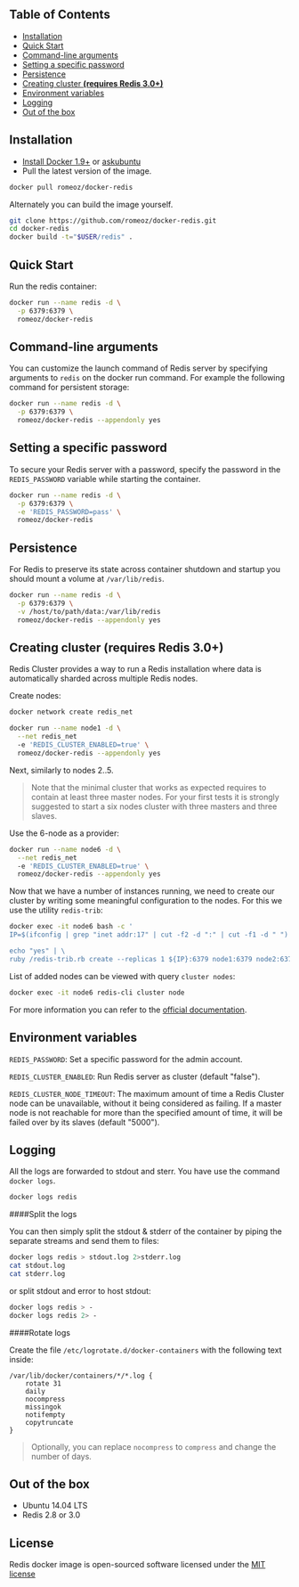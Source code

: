 Table of Contents
-------------------

 * [Installation](#installation)
 * [Quick Start](#quick-start)
 * [Command-line arguments](#command-line-arguments)
 * [Setting a specific password](#setting-a-specific-password) 
 * [Persistence](#persistence)
 * [Creating cluster **(requires Redis 3.0+)**](#creating-cluster-requires-redis-30)
 * [Environment variables](#environment-variables) 
 * [Logging](#logging) 
 * [Out of the box](#out-of-the-box)

Installation
-------------------

 * [Install Docker 1.9+](https://docs.docker.com/installation/) or [askubuntu](http://askubuntu.com/a/473720)
 * Pull the latest version of the image.
 
```bash
docker pull romeoz/docker-redis
```

Alternately you can build the image yourself.

```bash
git clone https://github.com/romeoz/docker-redis.git
cd docker-redis
docker build -t="$USER/redis" .
```

Quick Start
-------------------

Run the redis container:

```bash
docker run --name redis -d \
  -p 6379:6379 \
  romeoz/docker-redis
```

Command-line arguments
-------------------

You can customize the launch command of Redis server by specifying arguments to `redis` on the docker run command. For example the following command for persistent storage:

```bash
docker run --name redis -d \
  -p 6379:6379 \
  romeoz/docker-redis --appendonly yes
```

Setting a specific password
-------------------

To secure your Redis server with a password, specify the password in the `REDIS_PASSWORD` variable while starting the container.

```bash
docker run --name redis -d \
  -p 6379:6379 \
  -e 'REDIS_PASSWORD=pass' \
  romeoz/docker-redis
```

Persistence
-------------------

For Redis to preserve its state across container shutdown and startup you should mount a volume at `/var/lib/redis`.

```bash
docker run --name redis -d \
  -p 6379:6379 \
  -v /host/to/path/data:/var/lib/redis
  romeoz/docker-redis --appendonly yes
```

Creating cluster **(requires Redis 3.0+)**
---------------------

Redis Cluster provides a way to run a Redis installation where data is automatically sharded across multiple Redis nodes.

Create nodes:

```bash
docker network create redis_net

docker run --name node1 -d \
  --net redis_net
  -e 'REDIS_CLUSTER_ENABLED=true' \
  romeoz/docker-redis --appendonly yes
```

Next, similarly to nodes 2..5.

>Note that the minimal cluster that works as expected requires to contain at least three master nodes. For your first tests it is strongly suggested to start a six nodes cluster with three masters and three slaves.

Use the 6-node as a provider:

```bash
docker run --name node6 -d \
  --net redis_net
  -e 'REDIS_CLUSTER_ENABLED=true' \
  romeoz/docker-redis --appendonly yes
```

Now that we have a number of instances running, we need to create our cluster by writing some meaningful configuration to the nodes. For this we use the utility `redis-trib`:

```bash
docker exec -it node6 bash -c '
IP=$(ifconfig | grep "inet addr:17" | cut -f2 -d ":" | cut -f1 -d " ") \

echo "yes" | \
ruby /redis-trib.rb create --replicas 1 ${IP}:6379 node1:6379 node2:6379 node3:6379 node3:6379 node4:6379 node5:6379'  
```

List of added nodes can be viewed with query `cluster nodes`:

```bash
docker exec -it node6 redis-cli cluster node
```

For more information you can refer to the [official documentation](http://redis.io/topics/cluster-tutorial).

Environment variables
---------------------

`REDIS_PASSWORD`: Set a specific password for the admin account.

`REDIS_CLUSTER_ENABLED`: Run Redis server as cluster (default "false").

`REDIS_CLUSTER_NODE_TIMEOUT`: The maximum amount of time a Redis Cluster node can be unavailable, without it being considered as failing. 
If a master node is not reachable for more than the specified amount of time, it will be failed over by its slaves (default "5000").

Logging
-------------------

All the logs are forwarded to stdout and sterr. You have use the command `docker logs`.

```bash
docker logs redis
```

####Split the logs

You can then simply split the stdout & stderr of the container by piping the separate streams and send them to files:

```bash
docker logs redis > stdout.log 2>stderr.log
cat stdout.log
cat stderr.log
```

or split stdout and error to host stdout:

```bash
docker logs redis > -
docker logs redis 2> -
```

####Rotate logs

Create the file `/etc/logrotate.d/docker-containers` with the following text inside:

```
/var/lib/docker/containers/*/*.log {
    rotate 31
    daily
    nocompress
    missingok
    notifempty
    copytruncate
}
```
> Optionally, you can replace `nocompress` to `compress` and change the number of days.


Out of the box
-------------------
 * Ubuntu 14.04 LTS
 * Redis 2.8 or 3.0

License
-------------------

Redis docker image is open-sourced software licensed under the [MIT license](http://opensource.org/licenses/MIT)